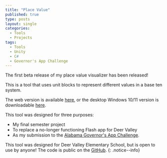 ```yaml
---
title: "Place Value"
published: true
type: posts
layout: single
categories:
  - Tools
  - Projects
tags:
  - Tools
  - Unity
  - C#
  - Governor's App Challenge
---
```


The first beta release of my place value visualizer has been released!

This is a tool that uses unit blocks to represent different values in a base ten system.

The web version is available [here](/place-value/), or the desktop Windows 10/11 version is downloadable [here](https://github.com/J051333/place-value/releases/tag/Beta).

This tool was designed for three purposes:
 - My final semester project
 - To replace a no-longer functioning Flash app for Deer Valley
 - As my submission to the [Alabama Governor's App Challenge](https://sites.google.com/view/algovernorsappchallenge).

This tool was designed for Deer Valley Elementary School, but is open to use by anyone! The code is public on the [GitHub](https://github.com/J051333/place-value/tree/main/Code).
{: .notice--info}